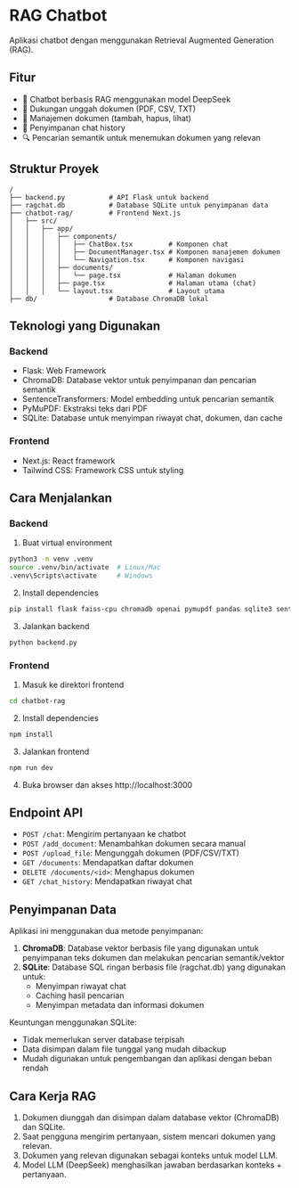 # RAG Chatbot

Aplikasi chatbot dengan menggunakan Retrieval Augmented Generation (RAG).

## Fitur

- 🤖 Chatbot berbasis RAG menggunakan model DeepSeek
- 📄 Dukungan unggah dokumen (PDF, CSV, TXT)
- 📝 Manajemen dokumen (tambah, hapus, lihat)
- 💾 Penyimpanan chat history
- 🔍 Pencarian semantik untuk menemukan dokumen yang relevan

## Struktur Proyek

```
/
├── backend.py           # API Flask untuk backend
├── ragchat.db           # Database SQLite untuk penyimpanan data
├── chatbot-rag/         # Frontend Next.js
│   ├── src/
│   │   ├── app/
│   │   │   ├── components/
│   │   │   │   ├── ChatBox.tsx         # Komponen chat
│   │   │   │   ├── DocumentManager.tsx # Komponen manajemen dokumen
│   │   │   │   └── Navigation.tsx      # Komponen navigasi
│   │   │   ├── documents/
│   │   │   │   └── page.tsx            # Halaman dokumen
│   │   │   ├── page.tsx                # Halaman utama (chat)
│   │   │   └── layout.tsx              # Layout utama
├── db/                  # Database ChromaDB lokal
```

## Teknologi yang Digunakan

### Backend

- Flask: Web Framework
- ChromaDB: Database vektor untuk penyimpanan dan pencarian semantik
- SentenceTransformers: Model embedding untuk pencarian semantik
- PyMuPDF: Ekstraksi teks dari PDF
- SQLite: Database untuk menyimpan riwayat chat, dokumen, dan cache

### Frontend

- Next.js: React framework
- Tailwind CSS: Framework CSS untuk styling

## Cara Menjalankan

### Backend

1. Buat virtual environment

```bash
python3 -m venv .venv
source .venv/bin/activate  # Linux/Mac
.venv\Scripts\activate     # Windows
```

2. Install dependencies

```bash
pip install flask faiss-cpu chromadb openai pymupdf pandas sqlite3 sentence-transformers flask-cors
```

3. Jalankan backend

```bash
python backend.py
```

### Frontend

1. Masuk ke direktori frontend

```bash
cd chatbot-rag
```

2. Install dependencies

```bash
npm install
```

3. Jalankan frontend

```bash
npm run dev
```

4. Buka browser dan akses http://localhost:3000

## Endpoint API

- `POST /chat`: Mengirim pertanyaan ke chatbot
- `POST /add_document`: Menambahkan dokumen secara manual
- `POST /upload_file`: Mengunggah dokumen (PDF/CSV/TXT)
- `GET /documents`: Mendapatkan daftar dokumen
- `DELETE /documents/<id>`: Menghapus dokumen
- `GET /chat_history`: Mendapatkan riwayat chat

## Penyimpanan Data

Aplikasi ini menggunakan dua metode penyimpanan:

1. **ChromaDB**: Database vektor berbasis file yang digunakan untuk penyimpanan teks dokumen dan melakukan pencarian semantik/vektor
2. **SQLite**: Database SQL ringan berbasis file (ragchat.db) yang digunakan untuk:
   - Menyimpan riwayat chat
   - Caching hasil pencarian
   - Menyimpan metadata dan informasi dokumen

Keuntungan menggunakan SQLite:

- Tidak memerlukan server database terpisah
- Data disimpan dalam file tunggal yang mudah dibackup
- Mudah digunakan untuk pengembangan dan aplikasi dengan beban rendah

## Cara Kerja RAG

1. Dokumen diunggah dan disimpan dalam database vektor (ChromaDB) dan SQLite.
2. Saat pengguna mengirim pertanyaan, sistem mencari dokumen yang relevan.
3. Dokumen yang relevan digunakan sebagai konteks untuk model LLM.
4. Model LLM (DeepSeek) menghasilkan jawaban berdasarkan konteks + pertanyaan.
